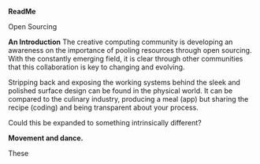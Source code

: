**ReadMe**

Open Sourcing

**An Introduction**
The creative computing community is developing an awareness on the importance of pooling resources through open sourcing. With the constantly emerging field, it is clear through other communities that this collaboration is key to changing and evolving.

Stripping back and exposing the working systems behind the sleek and polished surface design can be found in the physical world. It can be compared to the culinary industry, producing a meal (app) but sharing the recipe (coding) and being transparent about your process.

Could this be expanded to something intrinsically different?

**Movement and dance.**

These 
